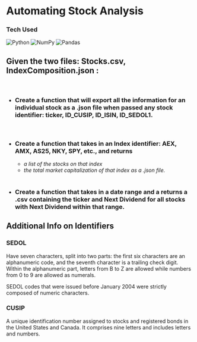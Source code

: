 
# **Automating Stock Analysis**

### **Tech Used**
![Python](https://img.shields.io/badge/python-3670A0?style=for-the-badge&logo=python&logoColor=ffdd54)
![NumPy](https://img.shields.io/badge/numpy-%23013243.svg?style=for-the-badge&logo=numpy&logoColor=white)
![Pandas](https://img.shields.io/badge/pandas-%23150458.svg?style=for-the-badge&logo=pandas&logoColor=white)

## **Given the two files: Stocks.csv, IndexComposition.json :**
<br>

* ### Create a function that will export all the information for an     individual stock as a .json file when passed any stock identifier: ticker, ID_CUSIP, ID_ISIN, ID_SEDOL1.

<br>

* ### Create a function that takes in an Index identifier: AEX, AMX, AS25, NKY, SPY, etc., and returns
	*   <em>a list of the stocks on that index</em>
	*   <em>the total market capitalization of that index as a .json file.</em>
    
    <br>

* ### Create a function that takes in a date range and a returns a .csv containing the ticker and Next Dividend for all stocks with Next Dividend within that range.

## Additional Info on Identifiers

### SEDOL
Have seven characters, split into two parts: the first six characters are an alphanumeric code, and the seventh character is a trailing check digit. Within the alphanumeric part, letters from B to Z are allowed while numbers from 0 to 9 are allowed as numerals.

SEDOL codes that were issued before January 2004 were strictly composed of numeric characters.

### CUSIP 
A unique identification number assigned to stocks and registered bonds in the United States and Canada. It comprises nine letters and includes letters and numbers.